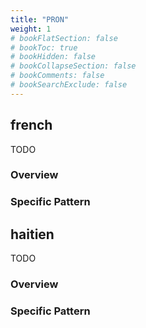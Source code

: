 ```yaml
---
title: "PRON"
weight: 1
# bookFlatSection: false
# bookToc: true
# bookHidden: false
# bookCollapseSection: false
# bookComments: false
# bookSearchExclude: false
---
```





## french

TODO
### Overview

### Specific Pattern




## haitien

TODO
### Overview

### Specific Pattern



